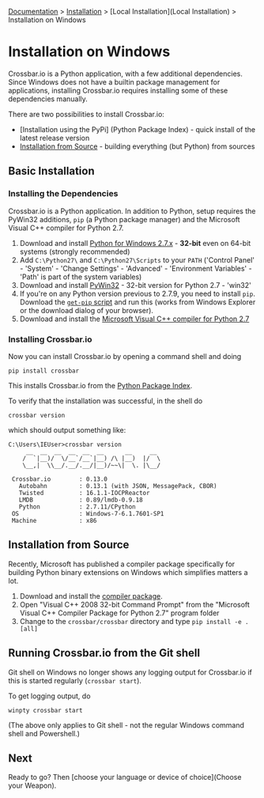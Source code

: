 [Documentation](.) > [Installation](Installation) > [Local Installation](Local Installation) > Installation on Windows

# Installation on Windows

Crossbar.io is a Python application, with a few additional dependencies. Since Windows does not have a builtin package management for applications, installing Crossbar.io requires installing some of these dependencies manually.

There are two possibilities to install Crossbar.io:

* [Installation using the PyPi] (Python Package Index) - quick install of the latest release version
* [Installation from Source](#installation-from-source) - building everything (but Python) from sources

## Basic Installation

### Installing the Dependencies

Crossbar.io is a Python application. In addition to Python, setup requires the PyWin32 additions, `pip` (a Python package manager) and the Microsoft Visual C++ compiler for Python 2.7.

1. Download and install [Python for Windows 2.7.x](https://www.python.org/downloads/windows/) - **32-bit** even on 64-bit systems (strongly recommended)
2. Add `C:\Python27\` and `C:\Python27\Scripts` to your `PATH` ('Control Panel' - 'System' - 'Change Settings' - 'Advanced' - 'Environment Variables' - 'Path' is part of the system variables)
3. Download and install [PyWin32](http://sourceforge.net/projects/pywin32/files/pywin32/) - 32-bit version for Python 2.7 - 'win32'
4. If you're on any Python version previous to 2.7.9, you need to install `pip`. Download the [`get-pip` script](https://bootstrap.pypa.io/get-pip.py) and run this (works from Windows Explorer or the download dialog of your browser).
5. Download and install the [Microsoft Visual C++ compiler for Python 2.7](http://www.microsoft.com/en-us/download/details.aspx?id=44266)

### Installing Crossbar.io

Now you can install Crossbar.io by opening a command shell and doing

    pip install crossbar

This installs Crossbar.io from the [Python Package Index](https://pypi.python.org/pypi).

To verify that the installation was successful, in the shell do

    crossbar version

which should output something like:

```console
C:\Users\IEUser>crossbar version
     __  __  __  __  __  __      __     __
    /  `|__)/  \/__`/__`|__) /\ |__)  |/  \
    \__,|  \\__/.__/.__/|__)/~~\|  \. |\__/

 Crossbar.io        : 0.13.0
   Autobahn         : 0.13.1 (with JSON, MessagePack, CBOR)
   Twisted          : 16.1.1-IOCPReactor
   LMDB             : 0.89/lmdb-0.9.18
   Python           : 2.7.11/CPython
 OS                 : Windows-7-6.1.7601-SP1
 Machine            : x86
```

## Installation from Source

Recently, Microsoft has published a compiler package specifically for building Python binary extensions on Windows which simplifies matters a lot.

1. Download and install the [compiler package](http://www.microsoft.com/en-us/download/details.aspx?id=44266).
2. Open "Visual C++ 2008 32-bit Command Prompt" from the "Microsoft Visual C++ Compiler Package for Python 2.7" program folder
3. Change to the `crossbar/crossbar` directory and type `pip install -e .[all]`

## Running Crossbar.io from the Git shell

Git shell on Windows no longer shows any logging output for Crossbar.io if this is started regularly (`crossbar start`).

To get logging output, do

    winpty crossbar start

(The above only applies to Git shell - not the regular Windows command shell and Powershell.)

## Next

Ready to go? Then [choose your language or device of choice](Choose your Weapon).
